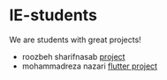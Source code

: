 # IE-students

We are students with great projects!

- roozbeh sharifnasab [project](https://github.com/rsharifnasab/os_project)
- mohammadreza nazari [flutter project](https://github.com/mohammadreza0852/shop_app)
